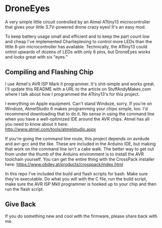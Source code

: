 # DroneEyes
A very simple little circuit controlled by an Atmel ATtiny13 microcontroller that gives your little 3.7V-powered drone crazy eyes! It's an easy mod.

To keep battery usage small and efficient and to keep the part count low and cheap I've implemented Charlieplexing to control more LEDs than the little 8-pin microcontroller has available. Technically, the ATtiny13 could ontrol upwards of dozens of LEDs with only 6 pins, but DroneEyes works and looks great with six "eyes."

## Compiling and Flashing Chip

I use Atmel's AVR ISP Mark II programmer. It's shit-simple and works great. I'll update this README with a URL to the article on StuffAndyMakes.com where I talk about how I programmed the ATtiny13's for this project.

I everything on Apple equipment. Can't stand Windoze, sorry. If you're on Windoze, AtmelStudio 6 makes programming your chips simple, too. I'd recommend downloading that to do it. No sense in using the command line when you have a well-optimized IDE around the AVR chips. Atmel has all you need to know about it here: http://www.atmel.com/tools/atmelstudio.aspx

If you're going the command line route, this project depends on avrdude and avr-gcc and the like. These are included in the Arduino IDE, but making that work on the command line isn't a cake walk. The better way to get out from under the thumb of the Arduino environment is to install the AVR toolchain yourself. You can get the entire thing with the CrossPack installer here: https://www.obdev.at/products/crosspack/index.html

In this repo I've included the build and flash scripts for bash. Make sure they're executable. Do what you will with the C file, run the build script, make sure the AVR ISP MkII programmer is hooked up to your chip and then run the flash script.

## Give Back

If you do something new and cool with the firmware, please share back with me.
